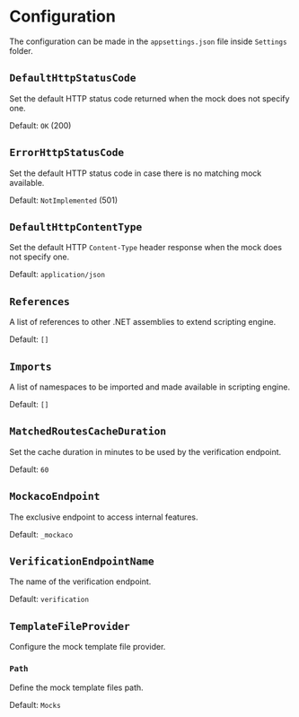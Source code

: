 # Configuration

The configuration can be made in the `appsettings.json` file inside `Settings` folder.

## `DefaultHttpStatusCode`

Set the default HTTP status code returned when the mock does not specify one.

Default: `OK` (200)

## `ErrorHttpStatusCode`

Set the default HTTP status code in case there is no matching mock available.

Default: `NotImplemented` (501)

## `DefaultHttpContentType`

Set the default HTTP `Content-Type` header response when the mock does not specify one.

Default: `application/json`

## `References`

A list of references to other .NET assemblies to extend scripting engine.

Default: `[]`

## `Imports`

A list of namespaces to be imported and made available in scripting engine.

Default: `[]`

## `MatchedRoutesCacheDuration`

Set the cache duration in minutes to be used by the verification endpoint.

Default: `60`

## `MockacoEndpoint`

The exclusive endpoint to access internal features.

Default: `_mockaco`

## `VerificationEndpointName`

The name of the verification endpoint.

Default: `verification`

## `TemplateFileProvider`

Configure the mock template file provider.

### `Path`

Define the mock template files path.

Default: `Mocks`
